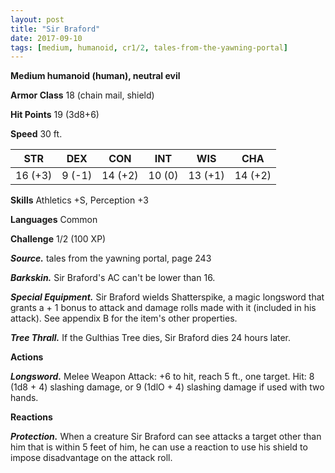 ```yaml
---
layout: post
title: "Sir Braford"
date: 2017-09-10
tags: [medium, humanoid, cr1/2, tales-from-the-yawning-portal]
---
```


**Medium humanoid (human), neutral evil**

**Armor Class** 18 (chain mail, shield)

**Hit Points** 19 (3d8+6)

**Speed** 30 ft.

|   STR   |   DEX   |   CON   |   INT   |   WIS   |   CHA   |
|:-----:|:-----:|:-----:|:-----:|:-----:|:-----:|
| 16 (+3) | 9 (-1) | 14 (+2) | 10 (0) | 13 (+1) | 14 (+2) |

**Skills** Athletics +S, Perception +3

**Languages** Common

**Challenge** 1/2 (100 XP)

***Source.*** tales from the yawning portal,  page 243

***Barkskin.*** Sir Braford's AC can't be lower than 16.

***Special Equipment.*** Sir Braford wields Shatterspike, a magic longsword that grants a + 1 bonus to attack and damage rolls made with it (included in his attack). See appendix B for the item's other properties.

***Tree Thrall.*** If the Gulthias Tree dies, Sir Braford dies 24 hours later.

**Actions**

***Longsword.*** Melee Weapon Attack: +6 to hit, reach 5 ft., one target. Hit: 8 (1d8 + 4) slashing damage, or 9 (1dlO + 4) slashing damage if used with two hands.

**Reactions**

***Protection.*** When a creature Sir Braford can see attacks a target other than him that is within 5 feet of him, he can use a reaction to use his shield to impose disadvantage on the attack roll.

